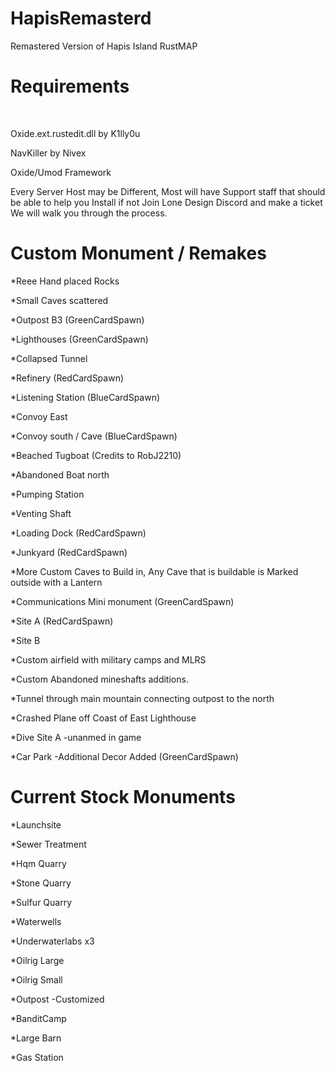 # HapisRemasterd
Remastered Version of Hapis Island RustMAP 




<h1>Requirements</h1>
<br>

Oxide.ext.rustedit.dll by K1lly0u

NavKiller by Nivex

Oxide/Umod Framework

Every Server Host may be Different, Most will have Support staff that should be able to help you Install if not
Join Lone Design Discord and make a ticket We will walk you through the process.

<h1>Custom Monument / Remakes</h1>
*Reee Hand placed Rocks

*Small Caves scattered

*Outpost B3 (GreenCardSpawn)

*Lighthouses (GreenCardSpawn)

*Collapsed Tunnel

*Refinery (RedCardSpawn)

*Listening Station (BlueCardSpawn)

*Convoy East

*Convoy south / Cave  (BlueCardSpawn)

*Beached Tugboat (Credits to RobJ2210)

*Abandoned Boat north

*Pumping Station

*Venting Shaft

*Loading Dock (RedCardSpawn)

*Junkyard (RedCardSpawn)

*More Custom Caves to Build in, Any Cave that is buildable is Marked outside with a Lantern

*Communications Mini monument (GreenCardSpawn)

*Site A (RedCardSpawn)

*Site B

*Custom airfield with military camps and MLRS

*Custom Abandoned mineshafts additions.

*Tunnel through main mountain connecting outpost to the north

*Crashed Plane off Coast of East Lighthouse

*Dive Site A -unanmed in game

*Car Park -Additional Decor Added (GreenCardSpawn)
<br>
  <h1>Current Stock Monuments</h1>
  
*Launchsite

*Sewer Treatment

*Hqm Quarry

*Stone Quarry

*Sulfur Quarry

*Waterwells

*Underwaterlabs x3

*Oilrig Large

*Oilrig Small

*Outpost -Customized

*BanditCamp

*Large Barn

*Gas Station
